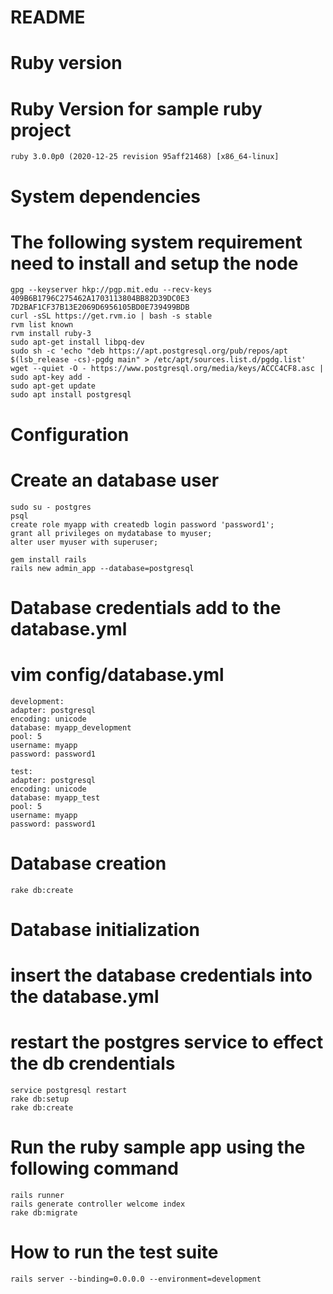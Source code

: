 # README


# Ruby version
# Ruby Version for sample ruby project
    ruby 3.0.0p0 (2020-12-25 revision 95aff21468) [x86_64-linux]


# System dependencies
# The following system requirement need to install and setup the node 
    gpg --keyserver hkp://pgp.mit.edu --recv-keys 409B6B1796C275462A1703113804BB82D39DC0E3 7D2BAF1CF37B13E2069D6956105BD0E739499BDB
    curl -sSL https://get.rvm.io | bash -s stable
    rvm list known
    rvm install ruby-3
    sudo apt-get install libpq-dev
    sudo sh -c 'echo "deb https://apt.postgresql.org/pub/repos/apt $(lsb_release -cs)-pgdg main" > /etc/apt/sources.list.d/pgdg.list'
    wget --quiet -O - https://www.postgresql.org/media/keys/ACCC4CF8.asc | sudo apt-key add -
    sudo apt-get update
    sudo apt install postgresql


# Configuration
# Create an database user 
    sudo su - postgres
    psql
    create role myapp with createdb login password 'password1';
    grant all privileges on mydatabase to myuser;
    alter user myuser with superuser;

    gem install rails
    rails new admin_app --database=postgresql
# Database credentials add to the database.yml
# vim config/database.yml
 
    development:
    adapter: postgresql
    encoding: unicode
    database: myapp_development
    pool: 5
    username: myapp
    password: password1

    test:
    adapter: postgresql
    encoding: unicode
    database: myapp_test
    pool: 5
    username: myapp
    password: password1


# Database creation
    rake db:create


# Database initialization
# insert the database credentials into the database.yml
# restart the postgres service to effect the db crendentials 
    service postgresql restart
    rake db:setup
    rake db:create
# Run the ruby sample app using the following command 
    rails runner
    rails generate controller welcome index
    rake db:migrate

# How to run the test suite
    rails server --binding=0.0.0.0 --environment=development

